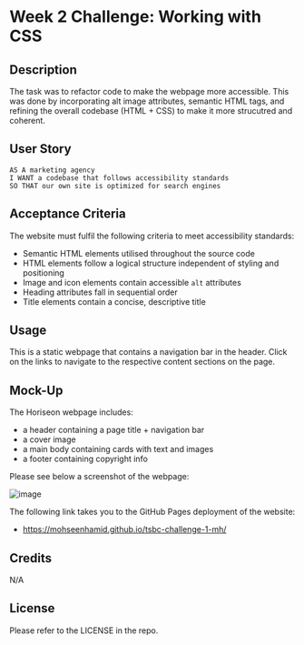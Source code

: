 # Week 2 Challenge: Working with CSS

## Description

The task was to refactor code to make the webpage more accessible. This was done by incorporating alt image attributes, semantic HTML tags, and refining the overall codebase (HTML + CSS) to make it more strucutred and coherent.

## User Story

```
AS A marketing agency
I WANT a codebase that follows accessibility standards
SO THAT our own site is optimized for search engines
```

## Acceptance Criteria

The website must fulfil the following criteria to meet accessibility standards:

- Semantic HTML elements utilised throughout the source code
- HTML elements follow a logical structure independent of styling and positioning
- Image and icon elements contain accessible `alt` attributes
- Heading attributes fall in sequential order
- Title elements contain a concise, descriptive title

## Usage

This is a static webpage that contains a navigation bar in the header. Click on the links to navigate to the respective content sections on the page.

## Mock-Up

The Horiseon webpage includes:

- a header containing a page title + navigation bar
- a cover image
- a main body containing cards with text and images
- a footer containing copyright info

Please see below a screenshot of the webpage:

![image](https://user-images.githubusercontent.com/116577227/206913582-46e32736-f4be-4b39-a543-f3b38f9197a6.png)

The following link takes you to the GitHub Pages deployment of the website:

- https://mohseenhamid.github.io/tsbc-challenge-1-mh/

## Credits

N/A

## License

Please refer to the LICENSE in the repo.
